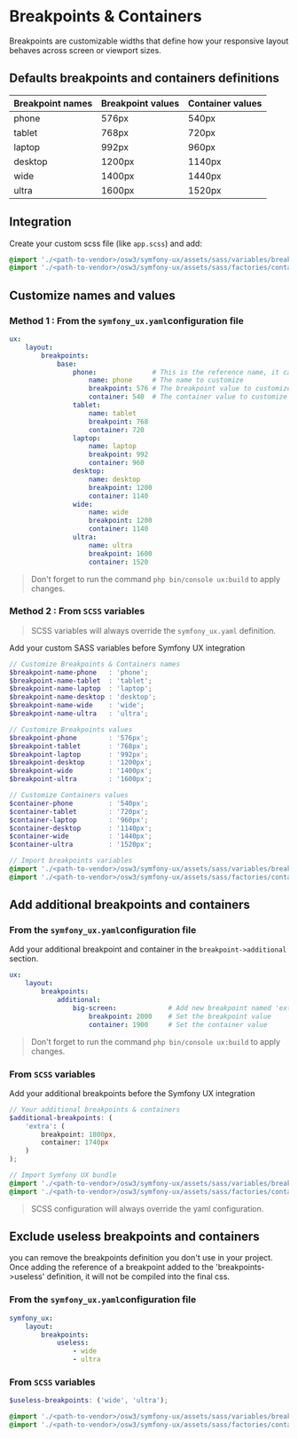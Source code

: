 # Breakpoints & Containers

Breakpoints are customizable widths that define how your responsive layout behaves across screen or viewport sizes.

## Defaults breakpoints and containers definitions

| Breakpoint names | Breakpoint values | Container values |
|-|-|-|
| phone | 576px | 540px |
| tablet | 768px | 720px |
| laptop | 992px | 960px |
| desktop | 1200px | 1140px |
| wide | 1400px | 1440px |
| ultra | 1600px | 1520px |

## Integration

Create your custom scss file  (like `app.scss`) and add:

```scss 
@import './<path-to-vendor>/osw3/symfony-ux/assets/sass/variables/breakpoints';
@import './<path-to-vendor>/osw3/symfony-ux/assets/sass/factories/containers';
```

## Customize names and values

### Method 1 : From the `symfony_ux.yaml`configuration file

```yaml 
ux:
    layout:
        breakpoints:
            base:
                phone:              # This is the reference name, it cannot be changed
                    name: phone     # The name to customize
                    breakpoint: 576 # The breakpoint value to customize
                    container: 540  # The container value to customize
                tablet:
                    name: tablet
                    breakpoint: 768
                    container: 720
                laptop:
                    name: laptop
                    breakpoint: 992
                    container: 960
                desktop:
                    name: desktop
                    breakpoint: 1200
                    container: 1140
                wide:
                    name: wide
                    breakpoint: 1200
                    container: 1140
                ultra:
                    name: ultra
                    breakpoint: 1600
                    container: 1520
```

> Don't forget to run the command `php bin/console ux:build` to apply changes.

### Method 2 : From `SCSS` variables

> SCSS variables will always override the `symfony_ux.yaml` definition.

Add your custom SASS variables before Symfony UX integration

```scss
// Customize Breakpoints & Containers names
$breakpoint-name-phone   : 'phone';
$breakpoint-name-tablet  : 'tablet';
$breakpoint-name-laptop  : 'laptop';
$breakpoint-name-desktop : 'desktop';
$breakpoint-name-wide    : 'wide';
$breakpoint-name-ultra   : 'ultra';

// Customize Breakpoints values
$breakpoint-phone        : '576px';
$breakpoint-tablet       : '768px';
$breakpoint-laptop       : '992px';
$breakpoint-desktop      : '1200px';
$breakpoint-wide         : '1400px';
$breakpoint-ultra        : '1600px';

// Customize Containers values
$container-phone         : '540px';
$container-tablet        : '720px';
$container-laptop        : '960px';
$container-desktop       : '1140px';
$container-wide          : '1440px';
$container-ultra         : '1520px';

// Import breakpoints variables
@import './<path-to-vendor>/osw3/symfony-ux/assets/sass/variables/breakpoints';
@import './<path-to-vendor>/osw3/symfony-ux/assets/sass/factories/containers';
```

## Add additional breakpoints and containers

### From the `symfony_ux.yaml`configuration file

Add your additional breakpoint and container in the `breakpoint->additional` section.

```yaml 
ux:
    layout:
        breakpoints:
            additional:
                big-screen:             # Add new breakpoint named 'extra'
                    breakpoint: 2000    # Set the breakpoint value
                    container: 1900     # Set the container value
```

> Don't forget to run the command `php bin/console ux:build` to apply changes.

### From `SCSS` variables

Add your additional breakpoints before the Symfony UX integration

```scss
// Your additional breakpoints & containers
$additional-breakpoints: (
    'extra': (
        breakpoint: 1800px, 
        container: 1740px
    )
);

// Import Symfony UX bundle
@import './<path-to-vendor>/osw3/symfony-ux/assets/sass/variables/breakpoints';
@import './<path-to-vendor>/osw3/symfony-ux/assets/sass/factories/containers';
```

> SCSS configuration will always override the yaml configuration.

## Exclude useless breakpoints and containers

you can remove the breakpoints definition you don't use in your project.  
Once adding the reference of a breakpoint added to the 'breakpoints->useless' definition, it will not be compiled into the final css.

### From the `symfony_ux.yaml`configuration file

```yaml
symfony_ux:
    layout:
        breakpoints:
            useless:
                - wide
                - ultra
```

### From `SCSS` variables

```scss 
$useless-breakpoints: ('wide', 'ultra');

@import './<path-to-vendor>/osw3/symfony-ux/assets/sass/variables/breakpoints';
@import './<path-to-vendor>/osw3/symfony-ux/assets/sass/factories/containers';
```